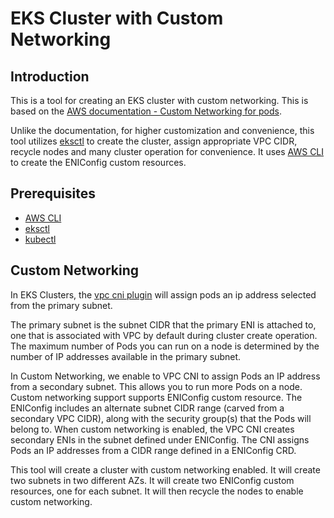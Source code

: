 # EKS Cluster with Custom Networking

## Introduction

This is a tool for creating an EKS cluster with custom networking. This is based on
the [AWS documentation - Custom Networking for pods](https://docs.aws.amazon.com/eks/latest/userguide/cni-custom-network.html).

Unlike the documentation, for higher customization and convenience, this tool utilizes [eksctl](https://eksctl.io/) to
create the cluster, assign appropriate VPC CIDR, recycle
nodes and many cluster operation for convenience. It uses [AWS CLI](https://aws.amazon.com/cli/) to create the ENIConfig
custom resources.

## Prerequisites

* [AWS CLI](https://docs.aws.amazon.com/cli/latest/userguide/cli-chap-install.html)
* [eksctl](https://docs.aws.amazon.com/eks/latest/userguide/getting-started-eksctl.html)
* [kubectl](https://docs.aws.amazon.com/eks/latest/userguide/install-kubectl.html)


## Custom Networking

In EKS Clusters, the [vpc cni plugin](https://github.com/aws/amazon-vpc-cni-k8s/) will assign pods an ip address
selected from the primary subnet.

The primary subnet is the subnet CIDR that the primary ENI is attached to, one that is associated with VPC by default
during cluster create operation.
The maximum number of Pods you can run on a node is determined by the number of IP addresses available in the primary
subnet.

In Custom Networking, we enable to VPC CNI to assign Pods an IP address from a secondary subnet. This allows you to run
more Pods on a node. Custom networking support supports ENIConfig custom resource. The ENIConfig includes an alternate subnet
CIDR range (carved from a secondary VPC CIDR), along with the security group(s) that the Pods will belong to. When
custom networking is enabled, the VPC CNI creates secondary ENIs in the subnet defined under ENIConfig. The CNI assigns
Pods an IP addresses from a CIDR range defined in a ENIConfig CRD.

This tool will create a cluster with custom networking enabled. It will create two subnets in two different AZs. It will
create two ENIConfig custom resources, one for each subnet. It will then recycle the nodes to enable custom networking.